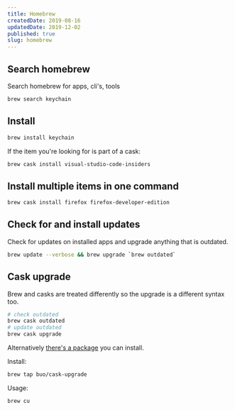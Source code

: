 ```yaml
---
title: Homebrew
createdDate: 2019-08-16
updatedDate: 2019-12-02
published: true
slug: homebrew
---
```


## Search homebrew

Search homebrew for apps, cli's, tools

```bash
brew search keychain
```

## Install

```bash
brew install keychain
```

If the item you're looking for is part of a cask:

```bash
brew cask install visual-studio-code-insiders
```

## Install multiple items in one command

```bash
brew cask install firefox firefox-developer-edition
```

## Check for and install updates

Check for updates on installed apps and upgrade anything that is
outdated.

```bash
brew update --verbose && brew upgrade `brew outdated`
```

## Cask upgrade

Brew and casks are treated differently so the upgrade is a different
syntax too.

```bash
# check outdated
brew cask outdated
# update outdated
brew cask upgrade
```

Alternatively [there's a package] you can install.

Install:

```bash
brew tap buo/cask-upgrade
```

Usage:

```bash
brew cu
```

<!-- Links -->

[there's a package]: https://github.com/buo/homebrew-cask-upgrade
